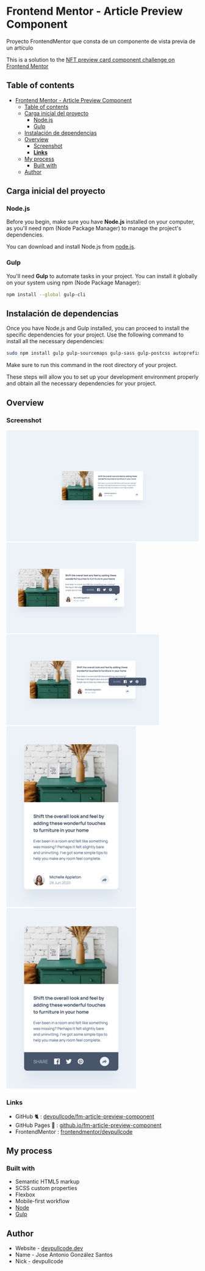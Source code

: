 # Frontend Mentor - Article Preview Component
Proyecto FrontendMentor que consta de un componente de vista previa de un artículo


This is a solution to the [NFT preview card component challenge on Frontend Mentor](https://www.frontendmentor.io/challenges/article-preview-component-dYBN_pYFT)

## Table of contents

- [Frontend Mentor - Article Preview Component](#frontend-mentor---article-preview-component)
  - [Table of contents](#table-of-contents)
  - [Carga inicial del proyecto](#carga-inicial-del-proyecto)
    - [Node.js](#nodejs)
    - [Gulp](#gulp)
  - [Instalación de dependencias](#instalación-de-dependencias)
  - [Overview](#overview)
    - [Screenshot](#screenshot)
    - [**Links**](#links)
  - [My process](#my-process)
    - [Built with](#built-with)
  - [Author](#author)

## Carga inicial del proyecto

### Node.js
Before you begin, make sure you have **Node.js** installed on your computer, as you'll need npm (Node Package Manager) to manage the project's dependencies.

You can download and install Node.js from [node.js](https://nodejs.org/en).

### Gulp
You'll need **Gulp** to automate tasks in your project. You can install it globally on your system using npm (Node Package Manager):

```bash
npm install --global gulp-cli
```

## Instalación de dependencias
Once you have Node.js and Gulp installed, you can proceed to install the specific dependencies for your project. Use the following command to install all the necessary dependencies:

```bash
sudo npm install gulp gulp-sourcemaps gulp-sass gulp-postcss autoprefixer cssnano sass gulp-avif gulp-webp gulp-imagemin gulp-purgecss @fullhuman/postcss-purgecss gulp-concat @fortawesome/fontawesome-free gulp-uglify gulp-strip-comments --save-dev
```
Make sure to run this command in the root directory of your project.

These steps will allow you to set up your development environment properly and obtain all the necessary dependencies for your project.

## Overview

### Screenshot
![](design/screenshot-desktop.png)
<img src="design/screenshot-desktop-md-active.png" alt="Texto alternativo" width="340"> <img src="design/screenshot-desktop-lg-active.png" alt="Texto alternativo" width="400">
<img src="design/screenshot-mobile.png" alt="Texto alternativo" width="340"> <img src="design/screenshot-mobile-active.png" alt="Texto alternativo" width="340">

### **Links**

- GitHub 🐈 : [devpullcode/fm-article-preview-component](https://github.com/devpullcode/fm-article-preview-component)
- GitHub Pages 🔗 : [github.io/fm-article-preview-component](https://devpullcode.github.io/fm-article-preview-component/)
- FrontendMentor : [frontendmentor/devpullcode](https://www.frontendmentor.io/profile/devpullcode)

## My process

### Built with

- Semantic HTML5 markup
- SCSS custom properties
- Flexbox
- Mobile-first workflow
- [Node](https://nodejs.org/es)
- [Gulp](https://gulpjs.com)

## Author

- Website - [devpullcode.dev](https://devpullcode.dev)
- Name - Jose Antonio González Santos
- Nick - devpullcode
